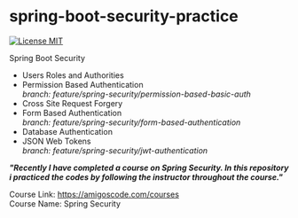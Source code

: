# spring-boot-security-practice

[![License MIT](https://img.shields.io/badge/license-MIT-blue.svg)](https://raw.githubusercontent.com/iluwatar/java-design-patterns/master/LICENSE.md)

Spring Boot Security
- Users Roles and Authorities
- Permission Based Authentication
  <i><br>branch: feature/spring-security/permission-based-basic-auth</i>
- Cross Site Request Forgery
- Form Based Authentication
  <i><br>branch: feature/spring-security/form-based-authentication</i>
- Database Authentication
- JSON Web Tokens
  <i><br>branch: feature/spring-security/jwt-authentication</i>

**_<p align="justify">"Recently I have completed a course on Spring Security. In this repository i practiced the codes by following the instructor throughout the course."<p/>_**
Course Link: https://amigoscode.com/courses <br>
Course Name: Spring Security

